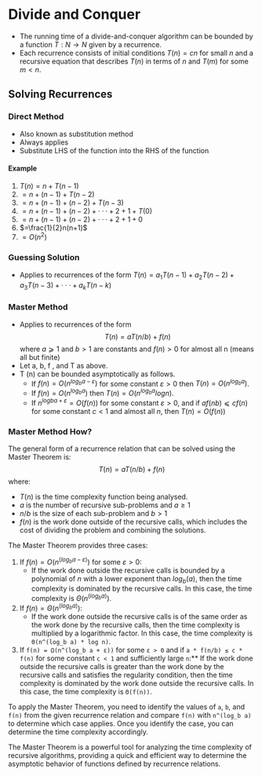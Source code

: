 # Divide and Conquer
- The running time of a divide-and-conquer algorithm can be bounded by a function $T : N → N$ given by a recurrence.
- Each recurrence consists of initial conditions $T (n) = cn$ for small $n$ and a recursive equation that describes $T (n)$ in terms of $n$ and $T (m)$ for some $m < n$.
## Solving Recurrences
### Direct Method
- Also known as substitution method
- Always applies
- Substitute LHS of the function into the RHS of the function
#### Example
1. $T (n) = n + T (n − 1)$	
2. $= n + (n − 1) + T (n − 2)$
3. $= n + (n − 1) + (n − 2) + T (n − 3)$
4. $= n + (n − 1) + (n − 2) + · · · + 2 + 1 + T (0)$
5. $= n + (n − 1) + (n − 2) + · · · + 2 + 1 + 0$
6. $=\frac{1}{2}n(n+1)$
7. $=O(n^2)$
### Guessing Solution 
- Applies to recurrences of the form $T (n) = a_1T (n − 1) + a_2T (n − 2) + a_3T (n − 3) + ··· + a_kT (n − k)$
### Master Method
- Applies to recurrences of the form $$T (n) = aT (n/b) + f (n)$$ where $a ⩾ 1$ and $b > 1$ are constants and $f (n) > 0$ for almost all n (means all but finite)
- Let a, b, f , and T as above.
- T (n) can be bounded asymptotically as follows.
	- If $f(n) = O(n^{log_b a−ε})$ for some constant $ε > 0$ then $T (n) = O(n^{log_b a})$.
	- If $f(n) = O(n^{log_b a})$ then $T(n) = O(n^{log_b a}log n)$.
	- If $n^{logb a+ε} = O(f (n))$ for some constant $ε > 0$, and if $af ( nb ) ⩽ cf (n)$ for some constant $c < 1$ and almost all $n$, then $T (n) = O(f (n))$
### Master Method How?
The general form of a recurrence relation that can be solved using the Master Theorem is:
$$
T(n) = aT(n/b) + f(n)
$$
where:
- $T(n)$ is the time complexity function being analysed.
- $a$ is the number of recursive sub-problems and $a \geq 1$
- $n/b$ is the size of each sub-problem and $b > 1$
- $f(n)$ is the work done outside of the recursive calls, which includes the cost of dividing the problem and combining the solutions.

The Master Theorem provides three cases:
1. If $f(n) = O(n^(log_b a - ε))$ for some $ε > 0$:
	- If the work done outside the recursive calls is bounded by a polynomial of $n$ with a lower exponent than $log_b (a)$, then the time complexity is dominated by the recursive calls. In this case, the time complexity is $Θ(n^(log_b a))$.
2. If $f(n) = Θ(n^(log_b a))$: 
	- If the work done outside the recursive calls is of the same order as the work done by the recursive calls, then the time complexity is multiplied by a logarithmic factor. In this case, the time complexity is `Θ(n^(log_b a) * log n)`.
3. If `f(n) = Ω(n^(log_b a + ε))` for some `ε > 0` and if `a * f(n/b) ≤ c * f(n)` for some constant `c < 1` and sufficiently large `n`:** If the work done outside the recursive calls is greater than the work done by the recursive calls and satisfies the regularity condition, then the time complexity is dominated by the work done outside the recursive calls. In this case, the time complexity is `Θ(f(n))`.

To apply the Master Theorem, you need to identify the values of `a`, `b`, and `f(n)` from the given recurrence relation and compare `f(n)` with `n^(log_b a)` to determine which case applies. Once you identify the case, you can determine the time complexity accordingly.

The Master Theorem is a powerful tool for analyzing the time complexity of recursive algorithms, providing a quick and efficient way to determine the asymptotic behavior of functions defined by recurrence relations.

